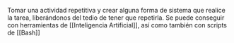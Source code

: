 Tomar una actividad repetitiva y crear alguna forma de sistema que realice la tarea, liberándonos del tedio de tener que repetirla. Se puede conseguir con herramientas de [[Inteligencia Artificial]], así como también con scripts de [[Bash]]